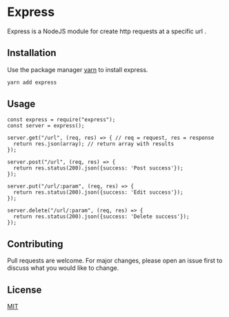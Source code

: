 # Express

Express is a NodeJS module for create http requests at a specific url .

## Installation

Use the package manager [yarn](https://yarnpkg.com/getting-started) to install express.

```bash
yarn add express
```

## Usage

```nodejs
const express = require("express");
const server = express();

server.get("/url", (req, res) => { // req = request, res = response
  return res.json(array); // return array with results 
});

server.post("/url", (req, res) => {
  return res.status(200).json({success: 'Post success'});
});

server.put("/url/:param", (req, res) => {
  return res.status(200).json({success: 'Edit success'});
});

server.delete("/url/:param", (req, res) => { 
  return res.status(200).json({success: 'Delete success'});
});
```

## Contributing
Pull requests are welcome. For major changes, please open an issue first to discuss what you would like to change.

## License
[MIT](https://github.com/lucasm0ura/express-nodejs-rocketseatchallengemodule01/LICENSE)
